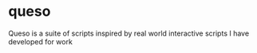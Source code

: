 # queso
Queso is a suite of scripts inspired by real world interactive scripts I have developed for work
